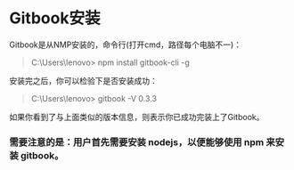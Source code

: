 # Gitbook安装

Gitbook是从NMP安装的，命令行(打开cmd，路径每个电脑不一)：

>C:\Users\lenovo> npm install gitbook-cli -g

安装完之后，你可以检验下是否安装成功：

>C:\Users\lenovo> gitbook -V
>0.3.3

如果你看到了与上面类似的版本信息，则表示你已成功完装上了Gitbook。

### 需要注意的是：用户首先需要安装 nodejs，以便能够使用 npm 来安装 gitbook。